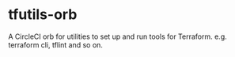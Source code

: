 # tfutils-orb
A CircleCI orb for utilities to set up and run tools for Terraform. e.g. terraform cli, tflint and so on.
